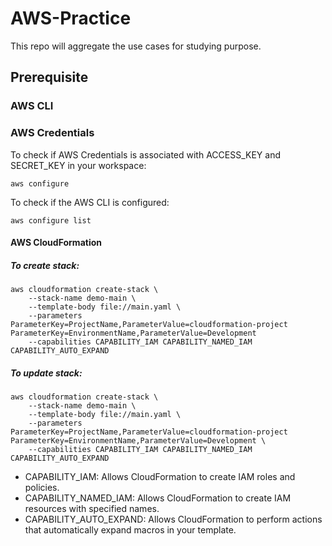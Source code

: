 # AWS-Practice
This repo will aggregate the use cases for studying purpose.

## Prerequisite
### AWS CLI

### AWS Credentials
To check if AWS Credentials is associated with ACCESS_KEY and SECRET_KEY in your workspace:
```
aws configure
```

To check if the AWS CLI is configured:
```
aws configure list
```

#### AWS CloudFormation 
##### To create stack:
```
aws cloudformation create-stack \
    --stack-name demo-main \
    --template-body file://main.yaml \
    --parameters ParameterKey=ProjectName,ParameterValue=cloudformation-project ParameterKey=EnvironmentName,ParameterValue=Development
    --capabilities CAPABILITY_IAM CAPABILITY_NAMED_IAM CAPABILITY_AUTO_EXPAND
```
##### To update stack:
```
aws cloudformation create-stack \
    --stack-name demo-main \
    --template-body file://main.yaml \
    --parameters ParameterKey=ProjectName,ParameterValue=cloudformation-project ParameterKey=EnvironmentName,ParameterValue=Development \
    --capabilities CAPABILITY_IAM CAPABILITY_NAMED_IAM CAPABILITY_AUTO_EXPAND
```
- CAPABILITY_IAM: Allows CloudFormation to create IAM roles and policies.
- CAPABILITY_NAMED_IAM: Allows CloudFormation to create IAM resources with specified names.
- CAPABILITY_AUTO_EXPAND: Allows CloudFormation to perform actions that automatically expand macros in your template.
